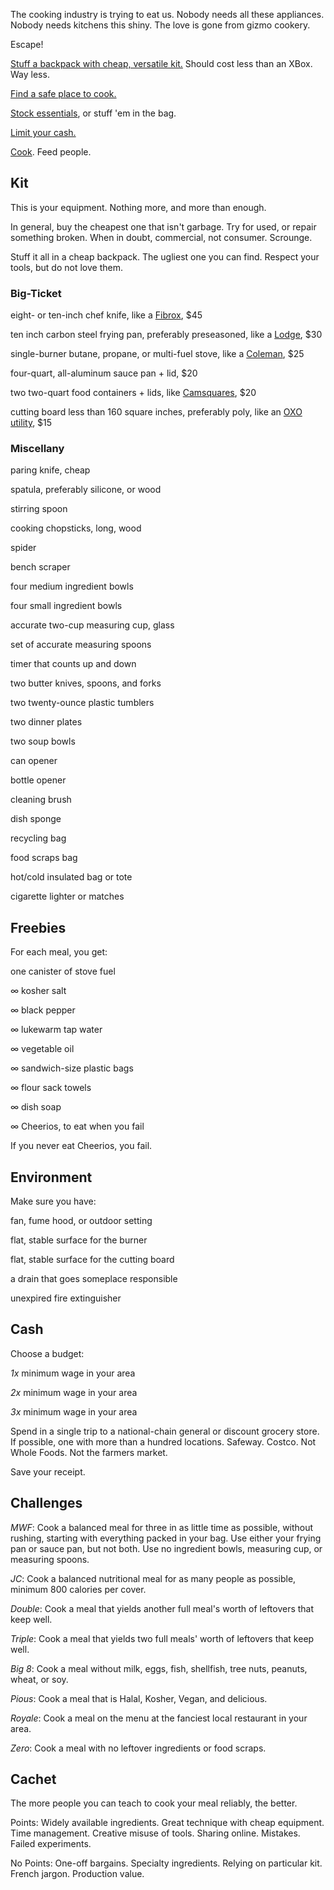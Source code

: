The cooking industry is trying to eat us.  Nobody needs all these appliances.  Nobody needs kitchens this shiny.  The love is gone from gizmo cookery.

Escape!

[Stuff a backpack with cheap, versatile kit.](#kit)  Should cost less than an XBox.  Way less.

[Find a safe place to cook.](#environment)

[Stock essentials](#freebies), or stuff 'em in the bag.

[Limit your cash.](#cash)

[Cook](#challenge).  Feed people.

## <a id=kit>Kit</a>

This is your equipment.  Nothing more, and more than enough.

In general, buy the cheapest one that isn't garbage.  Try for used, or repair something broken.  When in doubt, commercial, not consumer.  Scrounge.

Stuff it all in a cheap backpack.  The ugliest one you can find.  Respect your tools, but do not love them.

### Big-Ticket

eight- or ten-inch chef knife, like a [Fibrox](https://www.swissarmy.com/us/en/Products/Cutlery/Chefs-Knives/Fibrox-Pro-8-Inch-Chefs-Knife/p/5.2063.20), $45

ten inch carbon steel frying pan, preferably preseasoned, like a [Lodge](https://www.coleman.com/butane-stove/2000020951.html), $30

single-burner butane, propane, or multi-fuel stove, like a [Coleman](https://www.coleman.com/butane-stove/2000020951.html), $25

four-quart, all-aluminum sauce pan + lid, $20

two two-quart food containers + lids, like [Camsquares](https://www.cambro.com/Products/Food_Storage/Square_Food_Storage_Containers/10737420118/1033.aspx), $20

cutting board less than 160 square inches, preferably poly, like an [OXO utility](https://www.oxo.com/products/preparing/knives-scissors-cutting-boards/utility-cutting-board#black), $15

### Miscellany

paring knife, cheap

spatula, preferably silicone, or wood

stirring spoon

cooking chopsticks, long, wood

spider

bench scraper

four medium ingredient bowls

four small ingredient bowls

accurate two-cup measuring cup, glass

set of accurate measuring spoons

timer that counts up and down

two butter knives, spoons, and forks

two twenty-ounce plastic tumblers

two dinner plates

two soup bowls

can opener

bottle opener

cleaning brush

dish sponge

recycling bag

food scraps bag

hot/cold insulated bag or tote

cigarette lighter or matches

## <a id=freebies>Freebies</a>

For each meal, you get:

one canister of stove fuel

&infin; kosher salt

&infin; black pepper

&infin; lukewarm tap water

&infin; vegetable oil

&infin; sandwich-size plastic bags

&infin; flour sack towels

&infin; dish soap

&infin; Cheerios, to eat when you fail

If you never eat Cheerios, you fail.

## <a id=environment>Environment</a>

Make sure you have:

fan, fume hood, or outdoor setting

flat, stable surface for the burner

flat, stable surface for the cutting board

a drain that goes someplace responsible

unexpired fire extinguisher

## <a id=cash>Cash</a>

Choose a budget:

_1x_ minimum wage in your area

_2x_ minimum wage in your area

_3x_ minimum wage in your area

Spend in a single trip to a national-chain general or discount grocery store.  If possible, one with more than a hundred locations.  Safeway.  Costco.  Not Whole Foods.  Not the farmers market.

Save your receipt.

## <a id=challenges>Challenges</a>

_MWF_:  Cook a balanced meal for three in as little time as possible, without rushing, starting with everything packed in your bag.  Use either your frying pan or sauce pan, but not both.  Use no ingredient bowls, measuring cup, or measuring spoons.

_JC_:  Cook a balanced nutritional meal for as many people as possible, minimum 800 calories per cover.

_Double_: Cook a meal that yields another full meal's worth of leftovers that keep well.

_Triple_: Cook a meal that yields two full meals' worth of leftovers that keep well.

_Big 8_:  Cook a meal without milk, eggs, fish, shellfish, tree nuts, peanuts, wheat, or soy.

_Pious_:  Cook a meal that is Halal, Kosher, Vegan, and delicious.

_Royale_:  Cook a meal on the menu at the fanciest local restaurant in your area.

_Zero_:  Cook a meal with no leftover ingredients or food scraps.

## <a id=cache>Cachet</a>

The more people you can teach to cook your meal reliably, the better.

Points:  Widely available ingredients.  Great technique with cheap equipment.  Time management.  Creative misuse of tools.  Sharing online.  Mistakes.  Failed experiments.

No Points:  One-off bargains.  Specialty ingredients.  Relying on particular kit.  French jargon.  Production value.
